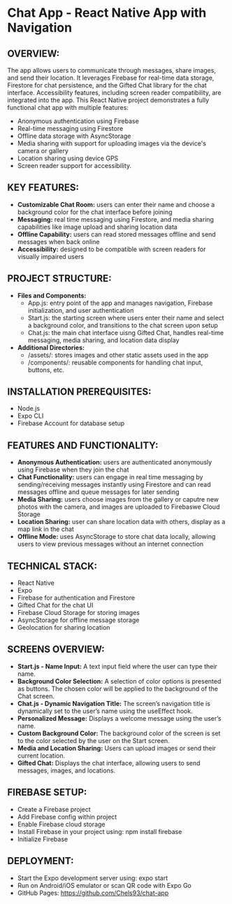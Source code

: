 # Chat App - React Native App with Navigation

## OVERVIEW:
The app allows users to communicate through messages, share images, and send their location. It leverages Firebase for real-time data storage, Firestore for chat persistence, and the Gifted Chat library for the chat interface. Accessibility features, including screen reader compatibility, are integrated into the app. This React Native project demonstrates a fully functional chat app with multiple features:
- Anonymous authentication using Firebase
- Real-time messaging using Firestore
- Offline data storage with AsyncStorage
- Media sharing with support for uploading images via the device's camera or gallery
- Location sharing using device GPS
- Screen reader support for accessibility.

## KEY FEATURES:
- **Customizable Chat Room:** users can enter their name and choose a background color for the chat interface before joining
- **Messaging:** real time messaging using Firestore, and media sharing capabilities like image upload and sharing location data
- **Offline Capability:** users can read stored messages offline and send messages when back online
- **Accessibility:** designed to be compatible with screen readers for visually impaired users

## PROJECT STRUCTURE:
- **Files and Components:**
    - App.js: entry point of the app and manages navigation, Firebase initialization, and user authentication 
    - Start.js: the starting screen where users enter their name and select a background color, and transitions to the chat screen upon setup
    - Chat.js: the main chat interface uisng Gifted Chat, handles real-time messaging, media sharing, and location data display 
- **Additional Directories:**
    - /assets/: stores images and other static assets used in the app
    - /components/: reusable components for handling chat input, buttons, etc.

## INSTALLATION PREREQUISITES:
- Node.js
- Expo CLI
- Firebase Account for database setup

## FEATURES AND FUNCTIONALITY:
- **Anonymous Authentication:** users are authenticated anonymously using Firebase when they join the chat
- **Chat Functionality:** users can engage in real time messaging by sending/receiving messages instantly using Firestore and can read messages offline and queue messages for later sending 
- **Media Sharing:** users choose images from the gallery or caputre new photos with the camera, and images are uploaded to Firebaswe Cloud Storage
- **Location Sharing:** user can share location data with others, display as a map link in the chat 
- **Offline Mode:** uses AsyncStorage to store chat data locally, allowing users to view previous messages without an internet connection 

## TECHNICAL STACK:
- React Native
- Expo
- Firebase for authentication and Firestore
- Gifted Chat for the chat UI
- Firebase Cloud Storage for storing images
- AsyncStorage for offline message storage
- Geolocation for sharing location

## SCREENS OVERVIEW:
- **Start.js - Name Input:** A text input field where the user can type their name.
- **Background Color Selection:** A selection of color options is presented as buttons. The chosen color will be applied to the background of the Chat screen.
- **Chat.js - Dynamic Navigation Title:** The screen’s navigation title is dynamically set to the user’s name using the useEffect hook.
- **Personalized Message:** Displays a welcome message using the user’s name.
- **Custom Background Color:** The background color of the screen is set to the color selected by the user on the Start screen.
- **Media and Location Sharing:** Users can upload images or send their current location.
- **Gifted Chat:** Displays the chat interface, allowing users to send messages, images, and locations.

## FIREBASE SETUP:
- Create a Firebase project
- Add Firebase config within project
- Enable Firebase cloud storage
- Install Firebase in your project using: npm install firebase
- Initialize Firebase

## DEPLOYMENT:
- Start the Expo development server using: expo start
- Run on Android/iOS emulator or scan QR code with Expo Go
- GitHub Pages: https://github.com/Chels93/chat-app
